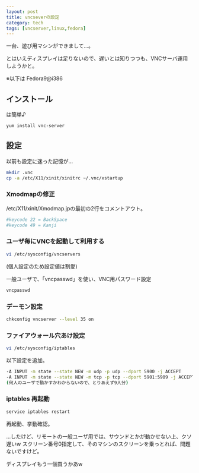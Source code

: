 ```yaml
---
layout: post
title: vncseverの設定
category: tech
tags: [vncserver,linux,fedora]
---
```


一台、遊び用マシンができまして…。

とはいえディスプレイは足りないので、遅いとは知りつつも、VNCサーバ運用しようかと。

※以下は Fedora9@i386

## インストール

は簡単♪

```bash
yum install vnc-server
```

## 設定

以前も設定に迷った記憶が…


```bash
mkdir .vnc
cp -a /etc/X11/xinit/xinitrc ~/.vnc/xstartup
```

### Xmodmapの修正

/etc/X11/xinit/Xmodmap.jpの最初の2行をコメントアウト。

```bash
#keycode 22 = BackSpace
#keycode 49 = Kanji
```


### ユーザ毎にVNCを起動して利用する

```bash
vi /etc/sysconfig/vncservers
```

(個人設定のため設定値は割愛)


一般ユーザで、「vncpasswd」を使い、VNC用パスワード設定

```bash
vncpasswd
```

### デーモン設定

```bash
chkconfig vncserver --level 35 on
```

### ファイアウォール穴あけ設定

```bash
vi /etc/sysconfig/iptables
```

以下設定を追加。

```bash
-A INPUT -m state --state NEW -m udp -p udp --dport 5900 -j ACCEPT
-A INPUT -m state --state NEW -m tcp -p tcp --dport 5901:5909 -j ACCEPT
(何人のユーザで動かすかわからないので、とりあえず9人分)
```

### iptables 再起動

```bash
service iptables restart
```

再起動、挙動確認。

…したけど、リモートの一般ユーザ用では、サウンドとかが動かせない上、クソ遅いw
スクリーン番号0指定して、そのマシンのスクリーンを乗っとれば、問題ないですけど。

ディスプレイもう一個買うかあw
